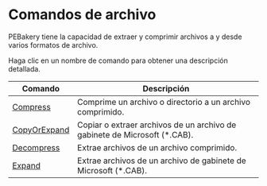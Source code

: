 # Comandos de archivo

PEBakery tiene la capacidad de extraer y comprimir archivos a y desde varios formatos de archivo.

Haga clic en un nombre de comando para obtener una descripción detallada.

| Comando | Descripción |
| --- | --- |
| [Compress](./Compress.md) | Comprime un archivo o directorio a un archivo comprimido. |
| [CopyOrExpand](./CopyOrExpand.md) | Copiar o extraer archivos de un archivo de gabinete de Microsoft (*.CAB). |
| [Decompress](./Decompress.md) | Extrae archivos de un archivo comprimido. |
| [Expand](./Expand.md) | Extrae archivos de un archivo de gabinete de Microsoft (*.CAB). |
